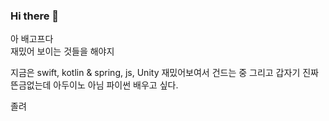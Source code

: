 ### Hi there 👋

<!--
**ywoo121/ywoo121** is a ✨ _special_ ✨ repository because its `README.md` (this file) appears on your GitHub profile.

Here are some ideas to get you started:

- 🔭 I’m currently working on ...
- 🌱 I’m currently learning ...
- 👯 I’m looking to collaborate on ...
- 🤔 I’m looking for help with ...
- 💬 Ask me about ...
- 📫 How to reach me: ...
- 😄 Pronouns: ...
- ⚡ Fun fact: ...
-->


아 배고프다  
재밌어 보이는 것들을 해야지

지금은
swift, kotlin & spring, js, Unity 재밌어보여서 건드는 중
그리고 갑자기 진짜 뜬금없는데 아두이노 아님 파이썬 배우고 싶다.

졸려
